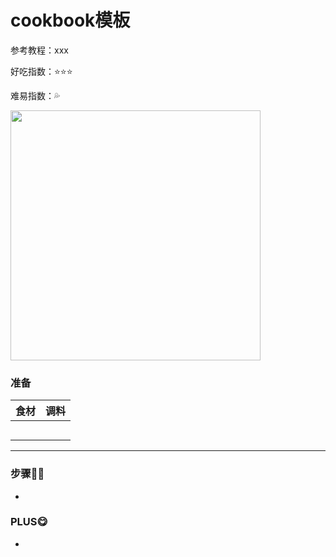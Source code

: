 # cookbook模板

参考教程：xxx

好吃指数：⭐⭐⭐

难易指数：💦

<img src="http://cdn.huangxindi.com/img/%E5%BE%AE%E4%BF%A1%E5%9B%BE%E7%89%87_20220330203210.jpg" width="400px" align=center/>

### 准备

| 食材 | 调料 |
| ---- | ---- |
|      |      |
|      |      |
|      |      |
|      |      |
|      |      |



---

### 步骤👩‍🍳

* 

  


### PLUS😋

* 



